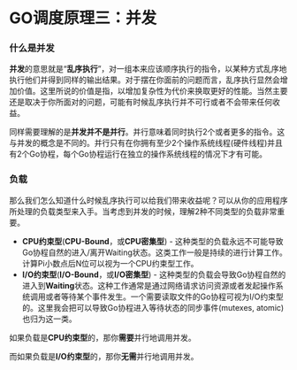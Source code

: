 # GO调度原理三：并发


### 什么是并发
**并发**的意思就是“**乱序执行**”，对一组本来应该顺序执行的指令，以某种方式乱序地执行他们并得到同样的输出结果。对于摆在你面前的问题而言，乱序执行显然会增加价值。这里所说的价值是指，以增加复杂性为代价来换取更好的性能。当然主要还是取决于你所面对的问题，可能有时候乱序执行并不可行或者不会带来任何收益。

同样需要理解的是**并发并不是并行**。并行意味着同时执行2个或者更多的指令。这与并发的概念是不同的。并行只有在你拥有至少2个操作系统线程(硬件线程)并且有2个Go协程，每个Go协程运行在独立的操作系统线程的情况下才有可能。


### 负载
那么我们怎么知道什么时候乱序执行可以给我们带来收益呢？可以从你的应用程序所处理的负载类型来入手。当考虑到并发的时候，理解2种不同类型的负载非常重要。

- **CPU约束型**(**CPU-Bound**，或**CPU密集型**) - 这种类型的负载永远不可能导致Go协程自然的进入/离开Waiting状态。这类工作一般是持续的进行计算工作。计算Pi小数点后N位可以视为一个CPU约束型工作。
- **I/O约束型**(**I/O-Bound**，或**I/O密集型**) - 这种类型的负载会导致Go协程自然的进入到**Waiting**状态。这种工作通常是通过网络请求访问资源或者发起操作系统调用或者等待某个事件发生。一个需要读取文件的Go协程可视为I/O约束型的。这里我会把可以导致Go协程进入等待状态的同步事件(mutexes, atomic)也归为这一类。

如果负载是**CPU约束型**的，那你**需要**并行地调用并发。


而如果负载是**I/O约束型**的，那你**无需**并行地调用并发。
